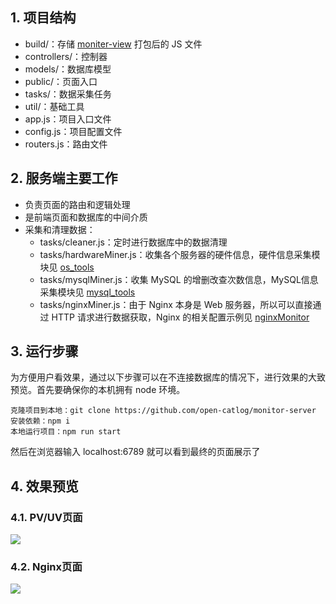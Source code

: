 ## 1. 项目结构

- build/：存储 [moniter-view](https://github.com/open-catlog/monitor-view) 打包后的 JS 文件
- controllers/：控制器
- models/：数据库模型
- public/：页面入口
- tasks/：数据采集任务
- util/：基础工具
- app.js：项目入口文件
- config.js：项目配置文件
- routers.js：路由文件

## 2. 服务端主要工作

  - 负责页面的路由和逻辑处理
  - 是前端页面和数据库的中间介质
  - 采集和清理数据：
      - tasks/cleaner.js：定时进行数据库中的数据清理
      - tasks/hardwareMiner.js：收集各个服务器的硬件信息，硬件信息采集模块见 [os_tools](https://github.com/open-catlog/os_tools)
      - tasks/mysqlMiner.js：收集 MySQL 的增删改查次数信息，MySQL信息采集模块见 [mysql_tools](https://github.com/open-catlog/mysql_tools)
      - tasks/nginxMiner.js：由于 Nginx 本身是 Web 服务器，所以可以直接通过 HTTP 请求进行数据获取，Nginx 的相关配置示例见 [nginxMonitor](https://github.com/open-catlog/nginxMonitor)

## 3. 运行步骤

为方便用户看效果，通过以下步骤可以在不连接数据库的情况下，进行效果的大致预览。首先要确保你的本机拥有 node 环境。

```
克隆项目到本地：git clone https://github.com/open-catlog/monitor-server
安装依赖：npm i
本地运行项目：npm run start
```

然后在浏览器输入 localhost:6789 就可以看到最终的页面展示了

## 4. 效果预览

### 4.1. PV/UV页面
  ![](http://cdn1.showjoy.com/images/d6/d6a3720b28a24e379d30d985ab3b7f10.png)
### 4.2. Nginx页面
  ![](http://cdn1.showjoy.com/images/af/af9423ee29f34d25a5685bd238b405e8.jpeg)